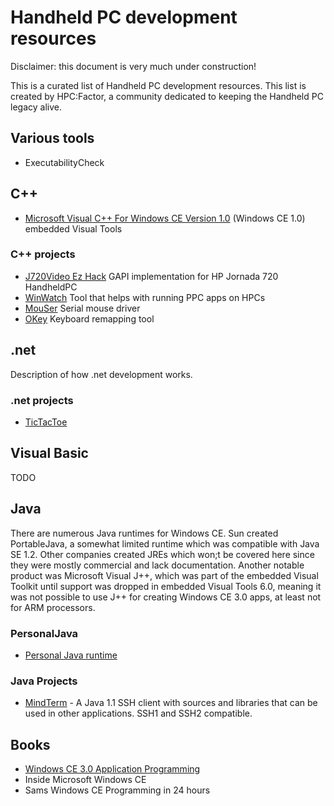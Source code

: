 # Handheld PC development resources

Disclaimer: this document is very much under construction!

This is a curated list of Handheld PC development resources. This list is created by HPC:Factor, a community dedicated to keeping the Handheld PC legacy alive.

## Various tools

* ExecutabilityCheck

## C++

* [Microsoft Visual C++ For Windows CE Version 1.0](https://archive.org/details/msvcceu.100) (Windows CE 1.0)
embedded Visual Tools

### C++ projects
* [J720Video Ez Hack](https://github.com/battlecoder/ancient_hpc_stuff/tree/master/J720Video_ez_hack) GAPI implementation for HP Jornada 720 HandheldPC
* [WinWatch](https://github.com/battlecoder/ancient_hpc_stuff/tree/master/WinWatch) Tool that helps with running PPC apps on HPCs
* [MouSer](https://github.com/battlecoder/ancient_hpc_stuff/tree/master/mouser) Serial mouse driver
* [OKey](https://github.com/battlecoder/ancient_hpc_stuff/tree/master/okey) Keyboard remapping tool

## .net

Description of how .net development works.

### .net projects
* [TicTacToe](https://github.com/HPC-Factor/TicTacToe)

## Visual Basic

TODO

## Java

There are numerous Java runtimes for Windows CE. Sun created PortableJava, a somewhat limited runtime which was compatible with Java SE 1.2. Other companies created JREs which won;t be covered here since they were mostly commercial and lack documentation.
Another notable product was Microsoft Visual J++, which was part of the embedded Visual Toolkit until support was dropped in embedded Visual Tools 6.0, meaning it was not possible to use J++ for creating Windows CE 3.0 apps, at least not for ARM processors.

### PersonalJava

* [Personal Java runtime](https://www.hpcfactor.com/scl/842/Sun_Microsystems/Personal_JAVA_Virtual_Machine/version_1.0) 

### Java Projects

* [MindTerm](https://www.hpcfactor.com/scl/1072/Appgate/MindTerm_SSH_Client/version_2.4.2) - A Java 1.1 SSH client with sources and libraries that can be used in other applications. SSH1 and SSH2 compatible.

## Books

* [Windows CE 3.0 Application Programming](https://books.google.com/books?id=AF5Lr5HA5UEC)
* Inside Microsoft Windows CE
* Sams Windows CE Programming in 24 hours